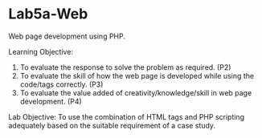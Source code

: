 # Lab5a-Web
Web page development using PHP.

Learning Objective:
1.	To evaluate the response to solve the problem as required.  (P2)
2.	To evaluate the skill of how the web page is developed while using the code/tags correctly. (P3)
3.	To evaluate the value added of creativity/knowledge/skill in web page development. (P4)

Lab  Objective:
To use the combination of HTML tags and PHP scripting adequately based on the suitable requirement of a case study.
